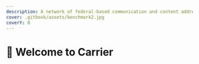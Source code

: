 ```yaml
---
description: A network of federal-based communication and content addressing based storage
cover: .gitbook/assets/benchmark2.jpg
coverY: 0
---
```


# 👋 Welcome to Carrier

&#x20;
